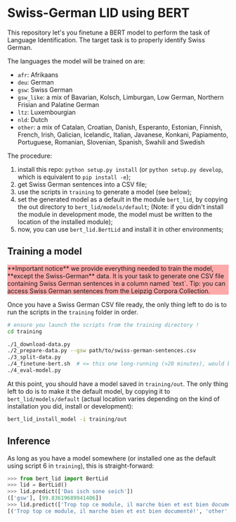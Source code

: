 # Swiss-German LID using BERT

This repository let's you finetune a BERT model to perform the task of Language Identification.
The target task is to properly identify Swiss German. 

The languages the model will be trained on are:

* `afr`: Afrikaans
* `deu`: German
* `gsw`: Swiss German
* `gsw_like`: a mix of Bavarian, Kolsch, Limburgan, Low German, Northern Frisian and Palatine German
* `ltz`: Luxembourgian
* `nld`: Dutch
* `other`: a mix of Catalan, Croatian, Danish, Esperanto, Estonian, Finnish, French, Irish, Galician,
Icelandic, Italian, Javanese, Konkani, Papiamento, Portuguese, Romanian, Slovenian, Spanish, Swahili and Swedish

The procedure:

1. install this repo:  `python setup.py install` (or `python setup.py develop`, which is equivalent to `pip install -e`);
2. get Swiss German sentences into a CSV file;
3. use the scripts in `training` to generate a model (see below);
4. set the generated model as a default in the module `bert_lid`, by copying the out directory to `bert_lid/models/default`;
   (Note: if you didn't install the module in development mode, the model must be written to the location of the installed module);
5. now, you can use `bert_lid.BertLid` and install it in other environments;

## Training a model

<p style="background-color: #FF000055">
**Important notice** we provide everything needed to train the model, **except the Swiss-German** data.
It is your task to generate one CSV file containing Swiss German sentences in a column named `text`.
Tip: you can access Swiss German sentences from the Leipzig Corpora Collection.
</p>

Once you have a Swiss German CSV file ready, the only thing left to do is to run the scripts in the `training` folder in order.

```bash
# ensure you launch the scripts from the training directory !
cd training

./1_download-data.py 
./2_prepare-data.py --gsw path/to/swiss-german-sentences.csv
./3_split-data.py
./4_finetune-bert.sh  # <= this one long-running (>20 minutes), would better be running in a screen
./4_eval-model.py
```

At this point, you should have a model saved in `training/out`. The only thing left to do is to make it the default model,
by copying it to `bert_lid/models/default` (actual location varies depending on the kind of installation you did, install or development):

```bash
bert_lid_install_model -i training/out
```

## Inference

As long as you have a model somewhere (or installed one as the default using script 6 in `training`), this is straight-forward:

```python
>>> from bert_lid import BertLid
>>> lid = BertLid()
>>> lid.predict(['Das isch sone seich'])
(['gsw'], [99.83619689941406])
>>> lid.predict(['Trop top ce module, il marche bien et est bien documenté!'], mode='row')
[('Trop top ce module, il marche bien et est bien documenté!', 'other', 99.75711822509766)]
```

